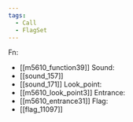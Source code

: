 ```yaml
---
tags:
  - Call
  - FlagSet
---
```

Fn:
- [[m5610_function39]]
Sound:
- [[sound_157]]
- [[sound_171]]
Look_point:
- [[m5610_look_point3]]
Entrance:
- [[m5610_entrance31]]
Flag:
- [[flag_11097]]
